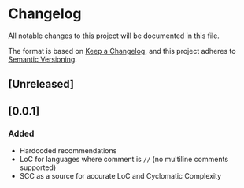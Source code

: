 # Changelog
All notable changes to this project will be documented in this file.

The format is based on [Keep a Changelog](https://keepachangelog.com/en/1.0.0/),
and this project adheres to [Semantic Versioning](https://semver.org/spec/v2.0.0.html).

## [Unreleased]

## [0.0.1]
### Added
- Hardcoded recommendations
- LoC for languages where comment is `//` (no multiline comments supported)
- SCC as a source for accurate LoC and Cyclomatic Complexity
